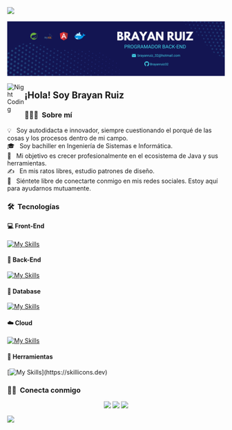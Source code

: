 <img src="https://user-images.githubusercontent.com/73097560/115834477-dbab4500-a447-11eb-908a-139a6edaec5c.gif">

![Brayan Banner](fondo.png)

<img alt="Night Coding" src="./assets/Hand%20Wave.gif" width='40' align="left"/><h2>¡Hola! Soy Brayan Ruiz</h2>

<!-- ## 👋 &nbsp;Hey there! I'm Aditya -->

<!--horizontal divider(gradiant)-->

### 👨🏻‍💻 &nbsp;Sobre mí

💡 &nbsp; Soy autodidacta e innovador, siempre cuestionando el porqué de las cosas y los procesos dentro de mi campo.\
🎓 &nbsp; Soy bachiller en Ingeniería de Sistemas e Informática.\
🌱 &nbsp; Mi objetivo es crecer profesionalmente en el ecosistema de Java y sus herramientas.\
✍️ &nbsp; En mis ratos libres, estudio patrones de diseño.\
💬 &nbsp; Siéntete libre de conectarte conmigo en mis redes sociales. Estoy aquí para ayudarnos mutuamente.


### 🛠 &nbsp;Tecnologías

#### :computer: Front-End
[![My Skills](https://skillicons.dev/icons?i=js,html,css,angular)](https://skillicons.dev)
#### :wrench: Back-End
[![My Skills](https://skillicons.dev/icons?i=spring,java)](https://skillicons.dev)
#### :floppy_disk: Database
[![My Skills](https://skillicons.dev/icons?i=mysql,postgres)](https://skillicons.dev)
#### :cloud: Cloud
[![My Skills](https://skillicons.dev/icons?i=aws)](https://skillicons.dev)
#### :hammer: Herramientas
[![My Skills](https://skillicons.dev/icons?i=vscode,postman,docker,hibernate,maven,)](https://skillicons.dev)

### 🤝🏻 &nbsp;Conecta conmigo

<p align="center">
<a href="www.linkedin.com/in/brayanruizm"><img src="https://img.shields.io/badge/Brayan%20Ruiz%20Marreros-0077B5?style=flat&logo=Linkedin&logoColor=white"/></a>
<a href="mailto:brayanruiz_32@hotmail.com"> <img src="https://img.shields.io/badge/brayanruiz_32-0078D4?style=flat&logo=microsoft-outlook&logoColor=white"/></a>
<a href="https://instagram.com/adityavs_"><img src="https://img.shields.io/badge/-@adityavs__-E4405F?style=flat&logo=Instagram&logoColor=white"/></a>
</p>


<!--horizontal divider(gradiant)-->
<img src="https://user-images.githubusercontent.com/73097560/115834477-dbab4500-a447-11eb-908a-139a6edaec5c.gif">







